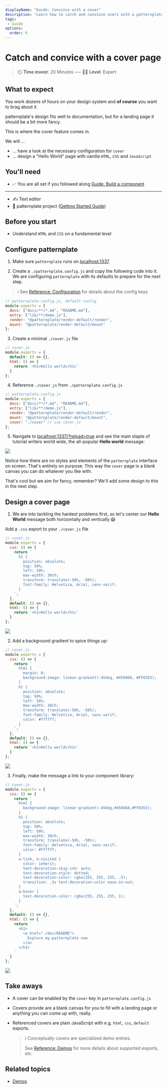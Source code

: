 ```yaml
---
displayName: "Guide: Convince with a cover"
description: "Learn how to catch and convince users with a patternplate cover page"
tags: 
 - Guide
options:
  order: 6
---
```


# Catch and convice with a cover page

> :timer_clock: **Time invest**: 20 Minutes ––– :woman_student: **Level**: Expert


## What to expect

You work dozens of hours on your design system and **of course** you want to brag about it. 

patternplate's design fits well to documentation, but for a landing page it should be a bit more fancy.

This is where the cover feature comes in.


We will …

* … have a look at the necessary configuration for `cover`
* … design a "Hello World" page with vanilla `HTML`, `CSS` and `JavaScript`

## You'll need

* :white_check_mark: You are all set if you followed along [Guide: Build a component](./doc/docs/guides/add-component?guides-enabled=true)

---

* :writing_hand: Text editor
* :file_folder: patternplate project ([Getting Started Guide](./doc/docs/guides/getting-started?guides-enabled=true))

## Before you start

* Understand `HTML` and `CSS` on a fundamental level

## Configure patternplate

1. Make sure `patternplate` runs on [localhost:1337](http://localhost:1337) 

2. Create a `./patternplate.config.js` and copy the following code into it. We are configuring `patternplate` with its defaults to prepare for the next step.

> :information_source: See [Reference: Configuration](./reference/configuration) for details about the config keys

```js
// patternplate.config.js, default config
module.exports = {
  docs: ["docs/**/*.md", "README.md"],
  entry: ["lib/**/demo.js"],
  render: "@patternplate/render-default/render",
  mount: "@patternplate/render-default/mount"
};
```

3. Create a minimal `./cover.js` file

```js
// cover.js
module.exports = {
  default: () => {},
  html: () => {
    return `<h1>Hello world</h1>`
  }
};

```

4. Reference `./cover.js` from `./patternplate.config.js`

```js
// patternplate.config.js
module.exports = {
  docs: ["docs/**/*.md", "README.md"],
  entry: ["lib/**/demo.js"],
  render: "@patternplate/render-default/render",
  mount: "@patternplate/render-default/mount",
  cover: "./cover" // use cover.js
};
```

5. Navigate to [localhost:1337/?reload=true](http://localhost:1337/?reload=true) and see the main staple of  tutorial writers world wide, the all-popular **Hello world** message:

  ![](https://patternplate.github.io/media/images/screenshot-cover.svg)

Notice how there are no styles and elements of the `patternplate` interface on screen. That's entirely on purpose: This way the `cover` page is a blank canvas you can do whatever you like with.

That's cool but we aim for fancy, remember? We'll add some design to this
in the next step.

## Design a cover page

1. We are into tackling the hardest problems first, so let's center our **Hello World** message both horizontally and vertically :scream:

  Add a `.css` export to your `./cover.js` file

  ```js
  // cover.js
  module.exports = {
    css: () => {
      return `
        h1 {
          position: absolute;
          top: 50%;
          left: 50%;
          max-width: 30ch;
          transform: translate(-50%, -50%);
          font-family: Helvetica, Arial, sans-serif;
        }
      `;
    },
    default: () => {},
    html: () => {
      return `<h1>Hello world</h1>`
    }
  };
  ```

![](https://patternplate.github.io/media/images/screenshot-cover-css.svg)

2. Add a background gradient to spice things up:

  ```js
  // cover.js
  module.exports = {
    css: () => {
      return `
        html {
          margin: 0;
          background-image: linear-gradient(-45deg, #4504DA, #FF0353);
        }
        h1 {
          position: absolute;
          top: 50%;
          left: 50%;
          max-width: 30ch;
          transform: translate(-50%, -50%);
          font-family: Helvetica, Arial, sans-serif;
          color: #ffffff;
        }
      `;
    },
    default: () => {},
    html: () => {
      return `<h1>Hello world</h1>`
    }
  };
  ```

![](https://patternplate.github.io/media/images/screenshot-cover-background.svg)


3. Finally, make the message a link to your component library:


  ```js
  // cover.js
  module.exports = {
    css: () => {
      return `
        html {
          background-image: linear-gradient(-45deg,#4504DA,#FF0353);
        }
        h1 {
          position: absolute;
          top: 50%;
          left: 50%;
          max-width: 30ch;
          transform: translate(-50%, -50%);
          font-family: Helvetica, Arial, sans-serif;
          color: #ffffff;
        }
        a:link, a:visited {
          color: inherit;
          text-decoration-skip-ink: auto;
          text-decoration-style: dotted;
          text-decoration-color: rgba(255, 255, 255, .5);
          transition: .3s text-decoration-color ease-in-out;
        }
        a:hover {
          text-decoration-color: rgba(255, 255, 255, 1);
        }
      `;
    },
    default: () => {},
    html: () => {
      return `
        <h1>
          <a href="./doc/README">
            Explore my-patternplate now
          </a>
        </h1>
      `
    }
  };
  ```

![](https://patternplate.github.io/media/images/screenshot-cover-link.svg)

## Take aways

* A cover can be enabled by the `cover` key in `patternplate.config.js` 

* Covers provide are a blank canvas for you to fill with a landing page or anything you can come up with, really.

* Referenced covers are plain JavaScript with e.g. `html`, `css`, `default` exports.

  > :information_source: Conceptually covers are specialized demo entries. 
  > 
  > See [Reference: Demos](./doc/docs/reference/demos) for more details about supported exports, etc.

## Related topics

* [Demos](./doc/docs/reference/demos?reference-enabled=true)
